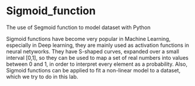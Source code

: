 # Sigmoid_function
The use of Segmoid function to model dataset with Python

Sigmoid functions have become very popular in Machine Learning, especially in Deep learning, they are mainly used as activation functions in neural netyworks. They have S-shaped curves, expanded over a small interval [0,1], so they can be used to map a set of real numbers into values between 0 and 1, in order to interpret every element as a probability. Also, Sigmoid functions can be applied to fit a non-linear model to a dataset, which we try to do in this lab.
